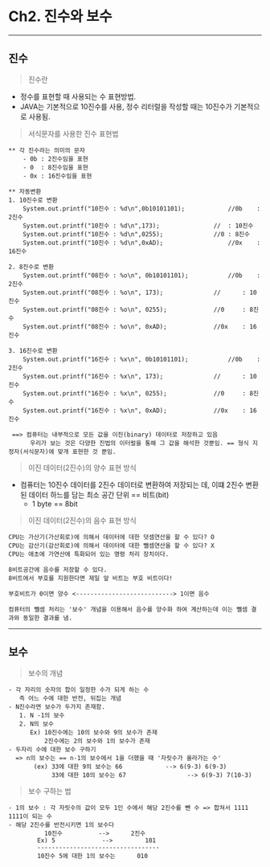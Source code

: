 # Ch2. 진수와 보수
---
진수
---
> 진수란<br>
- 정수를 표현할 때 사용되는 수 표현방법.
- JAVA는 기본적으로 10진수를 사용, 정수 리터럴을 작성할 때는 10진수가 기본적으로 사용됨.
> 서식문자를 사용한 진수 표현법<br>
```
** 각 진수라는 의미의 문자
    - 0b : 2진수임을 표현
    - 0  : 8진수임을 표현
    - 0x : 16진수임을 표현

** 자동변환
1. 10진수로 변환
    System.out.printf("10진수 : %d\n",0b10101101);			//0b	: 2진수
    System.out.printf("10진수 : %d\n",173);				//	: 10진수
    System.out.printf("10진수 : %d\n",0255);				//0	: 8진수
    System.out.printf("10진수 : %d\n",0xAD);			        //0x	: 16진수

2. 8진수로 변환
    System.out.printf("08진수 : %o\n", 0b10101101);			//0b	: 2진수
    System.out.printf("08진수 : %o\n", 173);				//  	: 10진수
    System.out.printf("08진수 : %o\n", 0255);				//0 	: 8진수
    System.out.printf("08진수 : %o\n", 0xAD);				//0x	: 16진수
        
3. 16진수로 변환
    System.out.printf("16진수 : %x\n", 0b10101101);			//0b	: 2진수
    System.out.printf("16진수 : %x\n", 173);				//  	: 10진수
    System.out.printf("16진수 : %x\n", 0255);				//0 	: 8진수
    System.out.printf("16진수 : %x\n", 0xAD);				//0x	: 16진수

 ==> 컴퓨터는 내부적으로 모든 값을 이진(binary) 데이터로 저장하고 있음
      우리가 보는 것은 다양한 진법의 이터럴을 통해 그 값을 해석한 것뿐임. == 형식 지정자(서식문자)에 맞개 표현한 것 뿐임.
```
> 이진 데이터(2진수)의 양수 표현 방식<br>
- 컴퓨터는 10진수 데이터를 2진수 데이터로 변환하여 저장되는 데, 이떄 2진수 변환된 데이터 하느를 담는 최소 공간 단위 == 비트(bit)
    * 1 byte == 8bit
> 이진 데이터(2진수)의 음수 표현 방식<br>
```
CPU는 가산기(가산회로)에 의해서 데이터에 대한 덧셈연산을 할 수 있다? O
CPU는 감산기(감산회로)에 의해서 데이터에 대한 뺄셈연산을 할 수 있다? X
CPU는 애초에 가연산에 특화되어 있는 명령 처리 장치이다.
        
8비트공간에 음수를 저장할 수 있다.
8비트에서 부호를 지원한다면 제일 앞 비트는 부호 비트이다!
        
부호비트가 0이면 양수 <---------------------------> 1이면 음수
        
컴퓨터의 뺄셈 처리는 '보수' 개념을 이용해서 음수를 양수화 하여 계산하는데 이는 뺄셈 결과와 동일한 결과를 냄.
```
---
보수
---
> 보수의 개념<br>
```
- 각 자리의 숫자의 합이 일정한 수가 되게 하는 수
   즉 어느 수에 대한 반전, 뒤집는 개념
- N진수라면 보수가 두가지 존재함.
   1. N -1의 보수
   2. N의 보수
      Ex) 10진수에는 10의 보수와 9의 보수가 존재
          2진수에는 2의 보수와 1의 보수가 존재
- 두자리 수에 대한 보수 구하기
  => n의 보수는 == n-1의 보수에서 1을 더했을 때 '자릿수가 올라가는 수'
       (ex) 33에 대한 9의 보수는 66		    --> 6(9-3) 6(9-3)
            33에 대한 10의 보수는 67                 --> 6(9-3) 7(10-3)
```
> 보수 구하는 법<br>
```
- 1의 보수 : 각 자릿수의 값이 모두 1인 수에서 해당 2진수를 뺀 수 => 합쳐서 1111 1111이 되는 수
- 해당 2진수를 반전시키면 1의 보수다
          10진수          -->	     2진수
        Ex) 5	          -->	      101
        ----------------------------------
        10진수 5에 대한 1의 보수는      010
```





